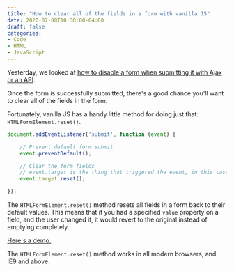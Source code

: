 ```yaml
---
title: "How to clear all of the fields in a form with vanilla JS"
date: 2020-07-08T10:30:00-04:00
draft: false
categories:
- Code
- HTML
- JavaScript
---
```


Yesterday, we looked at [how to disable a form when submitting it with Ajax or an API](/how-to-accessibly-disable-a-form-button-when-submitting-with-ajax-using-vanilla-js/).

Once the form is successfully submitted, there's a good chance you'll want to clear all of the fields in the form.

Fortunately, vanilla JS has a handy little method for doing just that: `HTMLFormElement.reset()`.

```js
document.addEventListener('submit', function (event) {

	// Prevent default form submit
	event.preventDefault();

	// Clear the form fields
	// event.target is the thing that triggered the event, in this case, the form
	event.target.reset();

});
```

The `HTMLFormElement.reset()` method resets all fields in a form back to their default values. This means that if you had a specified `value` property on a field, and the user changed it, it would revert to the original instead of emptying completely.

[Here's a demo.](https://codepen.io/cferdinandi/pen/yLeKjRQ)

The `HTMLFormElement.reset()` method works in all modern browsers, and IE9 and above.